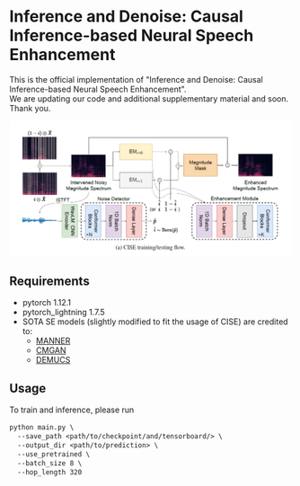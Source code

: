 # Inference and Denoise: Causal Inference-based Neural Speech Enhancement
This is the official implementation of "Inference and Denoise: Causal Inference-based Neural Speech Enhancement".<br>
We are updating our code and additional supplementary material and soon. Thank you.

<img src="https://github.com/aleXiehta/Causal-SE/blob/main/causal-se-systems.PNG" width="800">


## Requirements
* pytorch 1.12.1
* pytorch_lightning 1.7.5
* SOTA SE models (slightly modified to fit the usage of CISE) are credited to:
  * [MANNER](https://github.com/winddori2002/MANNER.git)
  * [CMGAN](https://github.com/ruizhecao96/CMGAN.git)
  * [DEMUCS](https://github.com/facebookresearch/denoiser.git)

## Usage
To train and inference, please run
```
python main.py \
  --save_path <path/to/checkpoint/and/tensorboard/> \
  --output_dir <path/to/prediction> \
  --use_pretrained \
  --batch_size 8 \
  --hop_length 320
```
  
<!---## References

```bib
@article{hsieh2022inference,
  title={Inference and Denoise: Causal Inference-based Neural Speech Enhancement},
  author={Hsieh, Tsun-An and Yang, Chao-Han Huck and Chen, Pin-Yu and Siniscalchi, Sabato Marco and Tsao, Yu},
  journal={arXiv preprint arXiv:2211.01189},
  year={2022}
}
```
  
## Acknowledgments
* [Bio-ASP Lab](https://bio-asplab.citi.sinica.edu.tw), CITI, Academia Sinica, Taipei, Taiwan

* [Georgia Tech](https://www.ece.gatech.edu/)

* [NTNU / U Kore](https://www.ntnu.edu/employees/marco.siniscalchi)

* [IBM Research AI](https://researcher.watson.ibm.com/researcher/view.php?person=ibm-Pin-Yu.Chen)--->
